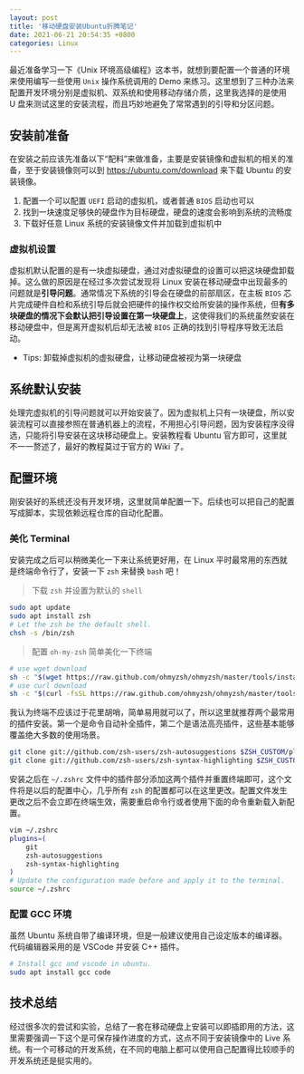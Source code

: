 ```yaml
---
layout: post
title: '移动硬盘安装Ubuntu折腾笔记'
date: 2021-06-21 20:54:35 +0800
categories: Linux
---
```


最近准备学习一下《Unix 环境高级编程》这本书，就想到要配置一个普通的环境来使用编写一些使用 `Unix` 操作系统调用的 Demo 来练习。这里想到了三种办法来配置开发环境分别是虚拟机、双系统和使用移动存储介质，这里我选择的是使用 U 盘来测试这里的安装流程，而且巧妙地避免了常常遇到的引导和分区问题。

## 安装前准备

在安装之前应该先准备以下“配料”来做准备，主要是安装镜像和虚拟机的相关的准备，至于安装镜像则可以到 <https://ubuntu.com/download> 来下载 Ubuntu 的安装镜像。

1. 配置一个可以配置 `UEFI` 启动的虚拟机，或者普通 `BIOS` 启动也可以
2. 找到一块速度足够快的硬盘作为目标硬盘，硬盘的速度会影响到系统的流畅度
3. 下载好任意 Linux 系统的安装镜像文件并加载到虚拟机中

### 虚拟机设置

虚拟机默认配置的是有一块虚拟硬盘，通过对虚拟硬盘的设置可以把这块硬盘卸载掉。这么做的原因是在经过多次尝试发现将 Linux 安装在移动硬盘中出现最多的问题就是**引导问题**。通常情况下系统的引导会在硬盘的前部扇区，在主板 `BIOS` 芯片完成硬件自检和系统引导后就会把硬件的操作权交给所安装的操作系统，但**有多块硬盘的情况下会默认把引导设置在第一块硬盘上**，这使得我们的系统虽然安装在移动硬盘中，但是离开虚拟机后却无法被 `BIOS` 正确的找到引导程序导致无法启动。

- Tips: 卸载掉虚拟机的虚拟硬盘，让移动硬盘被视为第一块硬盘

## 系统默认安装

处理完虚拟机的引导问题就可以开始安装了。因为虚拟机上只有一块硬盘，所以安装流程可以直接参照在普通机器上的流程，不用担心引导问题，因为安装程序没得选，只能将引导安装在这块移动硬盘上。安装教程看 Ubuntu 官方即可，这里就不一一赘述了，最好的教程莫过于官方的 Wiki 了。

## 配置环境

刚安装好的系统还没有开发环境，这里就简单配置一下。后续也可以把自己的配置写成脚本，实现依赖远程仓库的自动化配置。

### 美化 Terminal

安装完成之后可以稍微美化一下来让系统更好用，在 Linux 平时最常用的东西就是终端命令行了，安装一下 `zsh` 来替换 `bash` 吧！

> 下载 `zsh` 并设置为默认的 `shell`

```bash
sudo apt update
sudo apt install zsh
# Let the zsh be the default shell.
chsh -s /bin/zsh
```

> 配置 `oh-my-zsh` 简单美化一下终端

```bash
# use wget download
sh -c "$(wget https://raw.github.com/ohmyzsh/ohmyzsh/master/tools/install.sh -O -)"
# use curl download
sh -c "$(curl -fsSL https://raw.github.com/ohmyzsh/ohmyzsh/master/tools/install.sh)"
```

我认为终端不应该过于花里胡哨，简单易用就可以了，所以这里就推荐两个最常用的插件安装。第一个是命令自动补全插件，第二个是语法高亮插件，这些基本能够覆盖绝大多数的使用场景。

```bash
git clone git://github.com/zsh-users/zsh-autosuggestions $ZSH_CUSTOM/plugins/zsh-autosuggestions
git clone git://github.com/zsh-users/zsh-syntax-highlighting $ZSH_CUSTOM/plugins/zsh-syntax-highlighting
```

安装之后在 `~/.zshrc` 文件中的插件部分添加这两个插件并重置终端即可，这个文件将是以后的配置中心，几乎所有 `zsh` 的配置都可以在这里更改。配置文件发生更改之后不会立即在终端生效，需要重启命令行或者使用下面的命令重新载入新配置。

```bash
vim ~/.zshrc
plugins=(
    git
    zsh-autosuggestions
    zsh-syntax-highlighting
)
# Update the configuration made before and apply it to the terminal.
source ~/.zshrc
```

### 配置 GCC 环境

虽然 Ubuntu 系统自带了编译环境，但是一般建议使用自己设定版本的编译器。代码编辑器采用的是 VSCode 并安装 C++ 插件。

```bash
# Install gcc and vscode in ubuntu.
sudo apt install gcc code
```

## 技术总结

经过很多次的尝试和实验，总结了一套在移动硬盘上安装可以即插即用的方法，这里需要强调一下这个是可保存操作进度的方式，这点不同于安装镜像中的 Live 系统。有一个可移动的开发系统，在不同的电脑上都可以使用自己配置得比较顺手的开发系统还是挺实用的。
